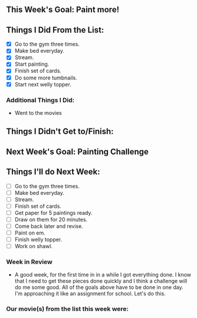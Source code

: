 ## This Week's Goal: Paint more!

## Things I Did From the List:

- [x] Go to the gym three times.
- [x] Make bed everyday.
- [x] Stream.
- [x] Start painting.
- [x] Finish set of cards.
- [x] Do some more tumbnails.
- [x] Start next welly topper.

### Additional Things I Did:

- Went to the movies

## Things I Didn't Get to/Finish:

## Next Week's Goal: Painting Challenge

## Things I'll do Next Week:

- [ ] Go to the gym three times.
- [ ] Make bed everyday.
- [ ] Stream.
- [ ] Finish set of cards.
- [ ] Get paper for 5 paintings ready.
- [ ] Draw on them for 20 minutes.
- [ ] Come back later and revise.
- [ ] Paint on em.
- [ ] Finish welly topper.
- [ ] Work on shawl.

### Week in Review

- A good week, for the first time in in a while I got everything done. I know that I need to get these pieces done quickly and I think a challenge will do me some good. All of the goals above have to be done in one day. I'm approaching it like an assignment for school. Let's do this.

### Our movie(s) from the list this week were: